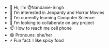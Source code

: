 - 👋 Hi, I’m @Nandanie-Singh
- 👀 I’m interested in Jeopardy and Horror Movies
- 🌱 I’m currently learning Computer Science
- 💞️ I’m looking to collaborate on any project
- 📫 How to reach me cell phone
- 😄 Pronouns: she/her
- ⚡ Fun fact: I like spicy food 

<!---
Nandanie-Singh/Nandanie-Singh is a ✨ special ✨ repository because its `README.md` (this file) appears on your GitHub profile.
You can click the Preview link to take a look at your changes.
--->
